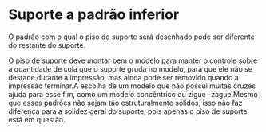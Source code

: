 Suporte a padrão inferior
====
O padrão com o qual o piso de suporte será desenhado pode ser diferente do restante do suporte.

O piso de suporte deve montar bem o modelo para manter o controle sobre a quantidade de cola que o suporte gruda no modelo, para que ele não se destace durante a impressão, mas ainda pode ser removido quando a impressão terminar.A escolha de um modelo que não possui muitas cruzes ajuda para esse fim, como um modelo concêntrico ou zigue -zague.Mesmo que esses padrões não sejam tão estruturalmente sólidos, isso não faz diferença para a solidez geral do suporte, pois apenas o piso de suporte está em questão.